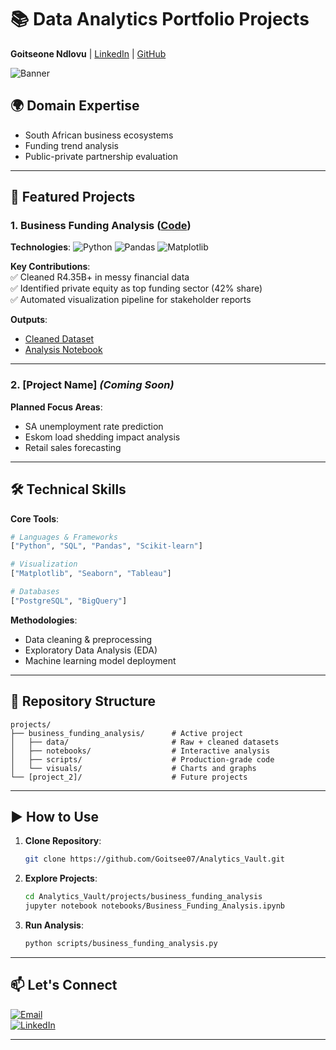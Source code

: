 # 📚 Data Analytics Portfolio Projects  
**Goitseone Ndlovu** | [LinkedIn](https://linkedin.com/in/goitseendlovu) | [GitHub](https://github.com/Goitsee07)  

![Banner](https://github.com/Goitsee07/Analytics_Vault/raw/main/projects/business_funding_analysis/visuals/top_sectors.png)  

## 🌍 Domain Expertise  
- South African business ecosystems  
- Funding trend analysis  
- Public-private partnership evaluation  

---

## 🚀 Featured Projects  

### 1. Business Funding Analysis ([Code](https://github.com/Goitsee07/Analytics_Vault/tree/main/projects/business_funding_analysis))  
**Technologies**: ![Python](https://img.shields.io/badge/Python-3.11-blue) ![Pandas](https://img.shields.io/badge/Pandas-2.0-orange) ![Matplotlib](https://img.shields.io/badge/Matplotlib-3.7-green)  

**Key Contributions**:  
✅ Cleaned R4.35B+ in messy financial data  
✅ Identified private equity as top funding sector (42% share)  
✅ Automated visualization pipeline for stakeholder reports  

**Outputs**:  
- [Cleaned Dataset](https://github.com/Goitsee07/Analytics_Vault/blob/main/projects/business_funding_analysis/data/cleaned/cleaned_business_funding.csv)  
- [Analysis Notebook](https://github.com/Goitsee07/Analytics_Vault/blob/main/projects/business_funding_analysis/notebooks/Business_Funding_Analysis.ipynb)  

---

### 2. [Project Name] *(Coming Soon)*  
**Planned Focus Areas**:  
- SA unemployment rate prediction  
- Eskom load shedding impact analysis  
- Retail sales forecasting  

---

## 🛠️ Technical Skills  
**Core Tools**:  
```python
# Languages & Frameworks
["Python", "SQL", "Pandas", "Scikit-learn"]

# Visualization
["Matplotlib", "Seaborn", "Tableau"]

# Databases
["PostgreSQL", "BigQuery"]
```

**Methodologies**:  
- Data cleaning & preprocessing  
- Exploratory Data Analysis (EDA)  
- Machine learning model deployment  

---

## 📂 Repository Structure  
```
projects/
├── business_funding_analysis/      # Active project
│   ├── data/                       # Raw + cleaned datasets
│   ├── notebooks/                  # Interactive analysis
│   ├── scripts/                    # Production-grade code
│   └── visuals/                    # Charts and graphs
└── [project_2]/                    # Future projects
```

---

## ▶️ How to Use  
1. **Clone Repository**:  
   ```bash
   git clone https://github.com/Goitsee07/Analytics_Vault.git
   ```

2. **Explore Projects**:  
   ```bash
   cd Analytics_Vault/projects/business_funding_analysis
   jupyter notebook notebooks/Business_Funding_Analysis.ipynb
   ```

3. **Run Analysis**:  
   ```bash
   python scripts/business_funding_analysis.py
   ```

---

## 📫 Let's Connect  
[![Email](https://img.shields.io/badge/Email-goitsee07%40gmail.com-red)](mailto:goitsee07@gmail.com)  
[![LinkedIn](https://img.shields.io/badge/LinkedIn-Goitseone_Dlovu-blue)](https://linkedin.com/in/goitseendlovu)  

---


